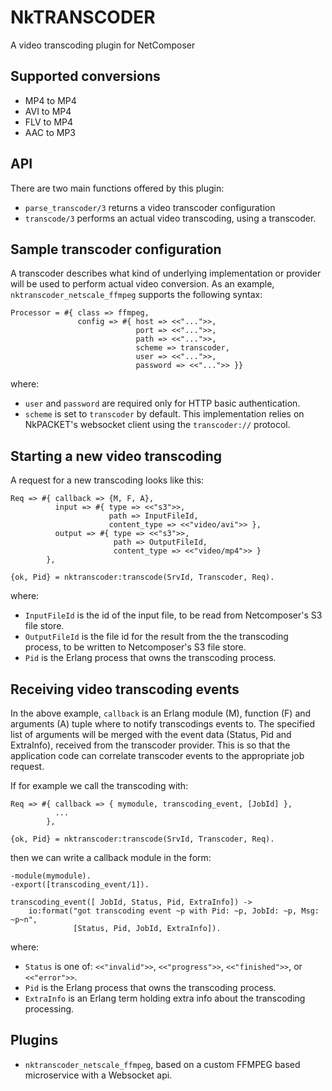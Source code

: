 # NkTRANSCODER

A video transcoding plugin for NetComposer

## Supported conversions

* MP4 to MP4
* AVI to MP4
* FLV to MP4
* AAC to MP3

## API

There are two main functions offered by this plugin:

* `parse_transcoder/3` returns a video transcoder configuration
* `transcode/3` performs an actual video transcoding, using a transcoder.

## Sample transcoder configuration

A transcoder describes what kind of underlying implementation or provider will be used to perform actual video conversion. As an example, `nktranscoder_netscale_ffmpeg` supports the following syntax:

```
Processor = #{ class => ffmpeg,
               config => #{ host => <<"...">>,
                            port => <<"...">>,
                            path => <<"...">>,
                            scheme => transcoder,
                            user => <<"...">>,
                            password => <<"...">> }}
```

where: 

* `user` and `password` are required only for HTTP basic authentication.
* `scheme` is set to `transcoder` by default. This implementation relies on NkPACKET's websocket client using the `transcoder://` protocol.


## Starting a new video transcoding

A request for a new transcoding looks like this:

```
Req => #{ callback => {M, F, A},
          input => #{ type => <<"s3">>,
                      path => InputFileId,
                      content_type => <<"video/avi">> },
          output => #{ type => <<"s3">>,
                       path => OutputFileId,
                       content_type => <<"video/mp4">> }
        },

{ok, Pid} = nktranscoder:transcode(SrvId, Transcoder, Req).
```

where:

* `InputFileId` is the id of the input file, to be read from Netcomposer's S3 file store.
* `OutputFileId` is the file id for the result from the the transcoding process, to be written to Netcomposer's S3 file store.
* `Pid` is the Erlang process that owns the transcoding process.

## Receiving video transcoding events

In the above example, `callback` is an Erlang module (M), function (F) and arguments (A) tuple where to notify transcodings events to. The specified list of arguments will be merged with the event data (Status, Pid and ExtraInfo), received from the transcoder provider. This is so that the application code can correlate transcoder events to the appropriate job request.

If for example we call the transcoding with: 


```
Req => #{ callback => { mymodule, transcoding_event, [JobId] },
          ... 
        },

{ok, Pid} = nktranscoder:transcode(SrvId, Transcoder, Req).
```

then we can write a callback module in the form:

```
-module(mymodule).
-export([transcoding_event/1]).

transcoding_event([ JobId, Status, Pid, ExtraInfo]) ->
    io:format("got transcoding event ~p with Pid: ~p, JobId: ~p, Msg: ~p~n", 
              [Status, Pid, JobId, ExtraInfo]).
```

where:

* `Status` is one of: `<<"invalid">>`, `<<"progress">>`, `<<"finished">>`, or `<<"error">>`.
* `Pid` is the Erlang process that owns the transcoding process.
* `ExtraInfo` is an Erlang term holding extra info about the transcoding processing. 

## Plugins

* `nktranscoder_netscale_ffmpeg`, based on a custom FFMPEG based microservice with a Websocket api. 
